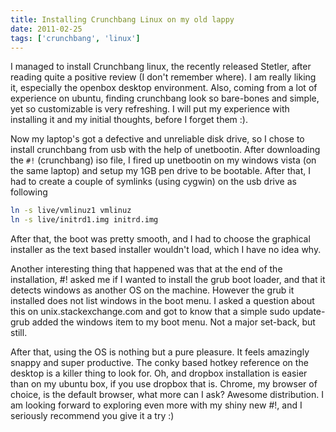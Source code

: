 ```yaml
---
title: Installing Crunchbang Linux on my old lappy
date: 2011-02-25
tags: ['crunchbang', 'linux']
---
```



I managed to install Crunchbang linux, the recently released Stetler, after
reading quite a positive review (I don't remember where). I am really liking
it, especially the openbox desktop environment. Also, coming from a lot of
experience on ubuntu, finding crunchbang look so bare-bones and simple, yet so
customizable is very refreshing. I will put my experience with installing it
and my initial thoughts, before I forget them :).

Now my laptop's got a defective and unreliable disk drive, so I chose to
install crunchbang from usb with the help of unetbootin. After downloading the
`#!` (crunchbang) iso file, I fired up unetbootin on my windows vista (on the
same laptop) and setup my 1GB pen drive to be bootable. After that, I had to
create a couple of symlinks (using cygwin) on the usb drive as following

```bash
ln -s live/vmlinuz1 vmlinuz
ln -s live/initrd1.img initrd.img
```

After that, the boot was pretty smooth, and I had to choose the graphical
installer as the text based installer wouldn't load, which I have no idea why.

Another interesting thing that happened was that at the end of the
installation, #! asked me if I wanted to install the grub boot loader, and that
it detects windows as another OS on the machine. However the grub it installed
does not list windows in the boot menu. I asked a question about this on
unix.stackexchange.com and got to know that a simple sudo update-grub added the
windows item to my boot menu. Not a major set-back, but still.

After that, using the OS is nothing but a pure pleasure. It feels amazingly
snappy and super productive. The conky based hotkey reference on the desktop is
a killer thing to look for. Oh, and dropbox installation is easier than on my
ubuntu box, if you use dropbox that is. Chrome, my browser of choice, is the
default browser, what more can I ask? Awesome distribution. I am looking
forward to exploring even more with my shiny new #!, and I seriously recommend
you give it a try :)
